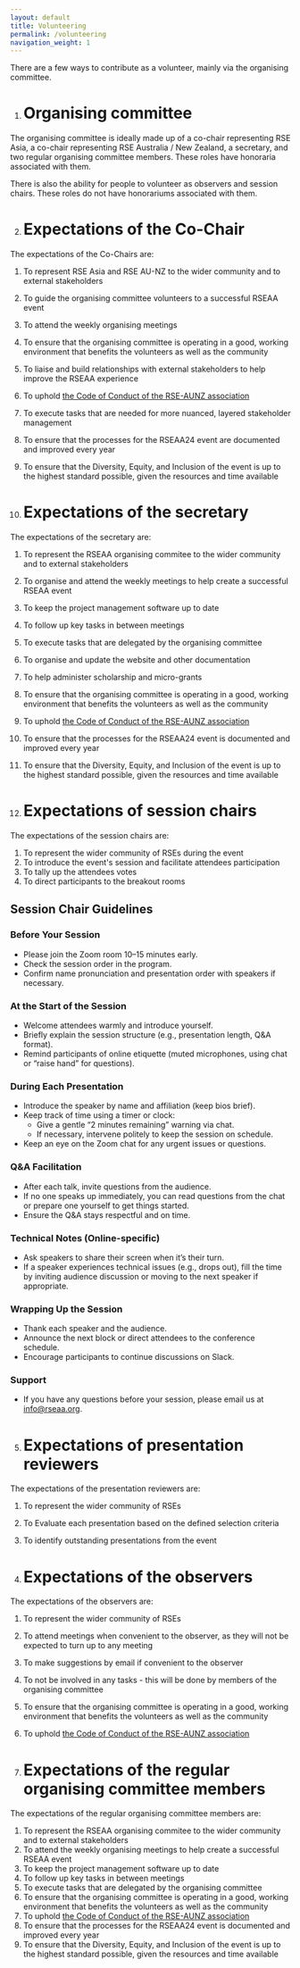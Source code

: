```yaml
---
layout: default
title: Volunteering
permalink: /volunteering
navigation_weight: 1
---
```


There are a few ways to contribute as a volunteer, mainly via the organising committee.


1. # Organising committee

The organising committee is ideally made up of a co-chair representing RSE Asia, a co-chair representing RSE Australia / New Zealand, a secretary, and two regular organising committee members. These roles have honoraria associated with them.

There is also the ability for people to volunteer as observers and session chairs. These roles do not have honorariums associated with them.

2. # Expectations of the Co-Chair

The expectations of the Co-Chairs are:
1. To represent RSE Asia and RSE AU-NZ to the wider community and to external stakeholders
2. To guide the organising committee volunteers to a successful RSEAA event
3. To attend the weekly organising meetings
4. To ensure that the organising committee is operating in a good, working environment that benefits the volunteers as well as the community
5. To liaise and build relationships with external stakeholders to help improve the RSEAA experience
6. To uphold [the Code of Conduct of the RSE-AUNZ association](https://rse-aunz.github.io/code-of-conduct/)
7. To execute tasks that are needed for more nuanced, layered stakeholder management
8. To ensure that the processes for the RSEAA24 event are documented and improved every year
9. To ensure that the Diversity, Equity, and Inclusion of the event is up to the highest standard possible, given the resources and time available

3. # Expectations of the secretary

The expectations of the secretary are:
1. To represent the RSEAA organising commitee to the wider community and to external stakeholders
2. To organise and attend the weekly meetings to help create a successful RSEAA event
3. To keep the project management software up to date
4. To follow up key tasks in between meetings
5. To execute tasks that are delegated by the organising committee
6. To organise and update the website and other documentation
7. To help administer scholarship and micro-grants
8. To ensure that the organising committee is operating in a good, working environment that benefits the volunteers as well as the community
9. To uphold [the Code of Conduct of the RSE-AUNZ association](https://rse-aunz.github.io/code-of-conduct/)
10. To ensure that the processes for the RSEAA24 event is documented and improved every year
11. To ensure that the Diversity, Equity, and Inclusion of the event is up to the highest standard possible, given the resources and time available

    
4. # Expectations of session chairs

The expectations of the session chairs are:
1. To represent the wider community of RSEs during the event
2. To introduce the event's session and facilitate attendees participation
3. To tally up the attendees votes
4. To direct participants to the breakout rooms


## Session Chair Guidelines
<a id="session-chair-guidelines"></a>

### Before Your Session

*   Please join the Zoom room 10–15 minutes early.
*   Check the session order in the program.
*   Confirm name pronunciation and presentation order with speakers if necessary.

### At the Start of the Session

*   Welcome attendees warmly and introduce yourself.
*   Briefly explain the session structure (e.g., presentation length, Q&A format).
*   Remind participants of online etiquette (muted microphones, using chat or “raise hand” for questions).

### During Each Presentation

*   Introduce the speaker by name and affiliation (keep bios brief).
*   Keep track of time using a timer or clock:
    *   Give a gentle “2 minutes remaining” warning via chat.
    *   If necessary, intervene politely to keep the session on schedule.
*   Keep an eye on the Zoom chat for any urgent issues or questions.

### Q&A Facilitation

*   After each talk, invite questions from the audience.
*   If no one speaks up immediately, you can read questions from the chat or prepare one yourself to get things started.
*   Ensure the Q&A stays respectful and on time.

### Technical Notes (Online-specific)

*   Ask speakers to share their screen when it’s their turn.
*   If a speaker experiences technical issues (e.g., drops out), fill the time by inviting audience discussion or moving to the next speaker if appropriate.

### Wrapping Up the Session

*   Thank each speaker and the audience.
*   Announce the next block or direct attendees to the conference schedule.
*   Encourage participants to continue discussions on Slack.

### Support

*   If you have any questions before your session, please email us at info@rseaa.org.

5. # Expectations of presentation reviewers

The expectations of the presentation reviewers are:
1. To represent the wider community of RSEs
2. To Evaluate each presentation based on the defined selection criteria
3. To identify outstanding presentations from the event


6. # Expectations of the observers

The expectations of the observers are:
1. To represent the wider community of RSEs
2. To attend meetings when convenient to the observer, as they will not be expected to turn up to any meeting
3. To make suggestions by email if convenient to the observer
4. To not be involved in any tasks - this will be done by members of the organising committee
5. To ensure that the organising committee is operating in a good, working environment that benefits the volunteers as well as the community
6. To uphold [the Code of Conduct of the RSE-AUNZ association](https://rse-aunz.github.io/code-of-conduct/)


7. # Expectations of the regular organising committee members

The expectations of the regular organising committee members are:
1. To represent the RSEAA organising commitee to the wider community and to external stakeholders
2. To attend the weekly organising meetings to help create a successful RSEAA event
3. To keep the project management software up to date
4. To follow up key tasks in between meetings
5. To execute tasks that are delegated by the organising committee
6. To ensure that the organising committee is operating in a good, working environment that benefits the volunteers as well as the community
7. To uphold [the Code of Conduct of the RSE-AUNZ association](https://rse-aunz.github.io/code-of-conduct/)
8. To ensure that the processes for the RSEAA24 event is documented and improved every year
9. To ensure that the Diversity, Equity, and Inclusion of the event is up to the highest standard possible, given the resources and time available



